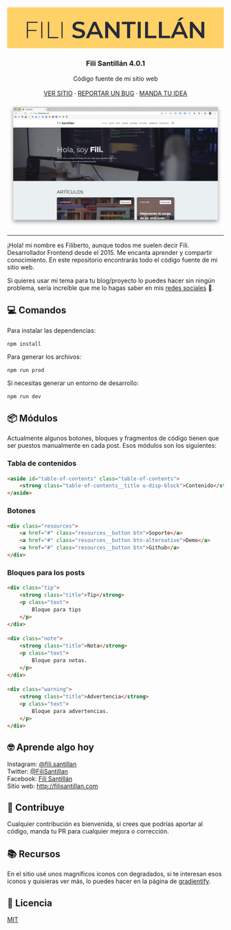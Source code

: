 <br/>

<p align="center">
  <a href="https://github.com/FiliSantillan/asynchronism">
    <img src="gh-static/gh-logo.png" alt="Logo">
  </a>

  <h3 align="center">Fili Santillán 4.0.1</h3>

  <p align="center">
    Código fuente de mi sitio web
    <br />
    <br />
    <a href="https://filisantillan.com/" target="_blank" rel="noopener">VER SITIO</a>
    ·
    <a href="https://github.com/FiliSantillan/Blog/issues/new?assignees=FiliSantillan&labels=Bug&template=bug.md">REPORTAR UN BUG</a>
    ·
    <a href="https://github.com/FiliSantillan/Blog/issues/new?assignees=FiliSantillan&labels=Suggestion&template=feature.md">MANDA TU IDEA</a>
  </p>

  <p align="center">
    <img src="gh-static/gh-site.png" alt="Fili Santillán Site">
  </p>
</p>

<hr />

¡Hola! mi nombre es Filiberto, aunque todos me suelen decir Fili. Desarrollador Frontend desde el 2015. Me encanta aprender y compartir conocimiento. En este repositorio encontrarás todo el código fuente de mi sitio web.

Si quieres usar mi tema para tu blog/proyecto lo puedes hacer sin ningún problema, sería increíble que me lo hagas saber en mis [redes sociales](#%f0%9f%a4%93-aprende-algo-hoy) 🤟.

## 💻 Comandos

Para instalar las dependencias:

```
npm install
```

Para generar los archivos:

```
npm run prod
```

Si necesitas generar un entorno de desarrollo:

```
npm run dev
```

## 📦 Módulos

Actualmente algunos botones, bloques y fragmentos de código tienen que ser puestos manualmente en cada post. Esos módulos son los siguientes:

### Tabla de contenidos

```html
<aside id="table-of-contents" class="table-of-contents">
    <strong class="table-of-contents__title u-disp-block">Contenido</strong>
</aside>
```

### Botones

```html
<div class="resources">
    <a href="#" class="resources__button btn">Soporte</a>
    <a href="#" class="resources__button btn-alternative">Demo</a>
    <a href="#" class="resources__button btn">Github</a>
</div>
```

### Bloques para los posts

```html
<div class="tip">
    <strong class="title">Tip</strong>
    <p class="text">
        Bloque para tips
    </p>
</div>

<div class="note">
    <strong class="title">Nota</strong>
    <p class="text">
        Bloque para notas.
    </p>
</div>

<div class="warning">
    <strong class="title">Advertencia</strong>
    <p class="text">
        Bloque para advertencias.
    </p>
</div>
```

## 🤓 Aprende algo hoy

Instagram: [@fili.santillan](https://www.instagram.com/fili.santillan/)  
Twitter: [@FiliSantillan](https://twitter.com/FiliSantillan)  
Facebook: [Fili Santillán](https://www.facebook.com/FiliSantillan96/)  
Sitio web: http://filisantillan.com

## 🤜 Contribuye

Cualquier contribución es bienvenida, si crees que podrías aportar al código, manda tu PR para cualquier mejora o corrección.

## 📚 Recursos

En el sitio usé unos magníficos iconos con degradados, si te interesan esos iconos y quisieras ver más, lo puedes hacer en la página de [gradientify](https://www.iconshock.com/svg-icons/).

## 📜 Licencia

[MIT](https://github.com/FiliSantillan/Blog/blob/master/LICENSE)
